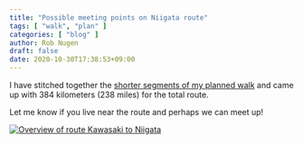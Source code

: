 ```yaml
---
title: "Possible meeting points on Niigata route"
tags: [ "walk", "plan" ]
categories: [ "blog" ]
author: Rob Nugen
draft: false
date: 2020-10-30T17:38:53+09:00
---
```


I have stitched together the [shorter segments of my planned walk](/quests/walk-to-niigata/2020/10/22day-by-day-plans-for-walking-route-330km-to-niigata/) and
came up with 384 kilometers (238 miles) for the total route.

Let me know if you live near the route and perhaps we can meet up!

[![Overview of route Kawasaki to Niigata](//b.robnugen.com/quests/walk-to-niigata/2020/route_plans/as-of-oct/thumbs/01_walk_04km_to_yomiuriland.png)](https://www.plotaroute.com/route/1189743?units=km)
